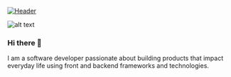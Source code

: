 
[![Header](https://raw.githubusercontent.com/MartinHeinz/<OWNER>/<OWNER>/readme_header.png "Header")](https://some-url.dev/)

![alt text](https://github.com/Ernesto-tha-great/my-portfolio/blob/master/marketplace.jpg?raw=true)
### Hi there 👋

I am a software developer passionate about building products that impact everyday life using front and backend frameworks and technologies.
